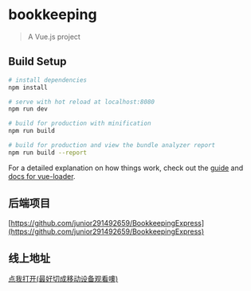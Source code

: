 # bookkeeping

> A Vue.js project

## Build Setup

``` bash
# install dependencies
npm install

# serve with hot reload at localhost:8080
npm run dev

# build for production with minification
npm run build

# build for production and view the bundle analyzer report
npm run build --report
```

For a detailed explanation on how things work, check out the [guide](http://vuejs-templates.github.io/webpack/) and [docs for vue-loader](http://vuejs.github.io/vue-loader).

## 后端项目

[https://github.com/junior291492659/BookkeepingExpress](https://github.com/junior291492659/BookkeepingExpress)

## 线上地址

[点我打开(最好切成移动设备观看噢)](129.204.231.203:81)
